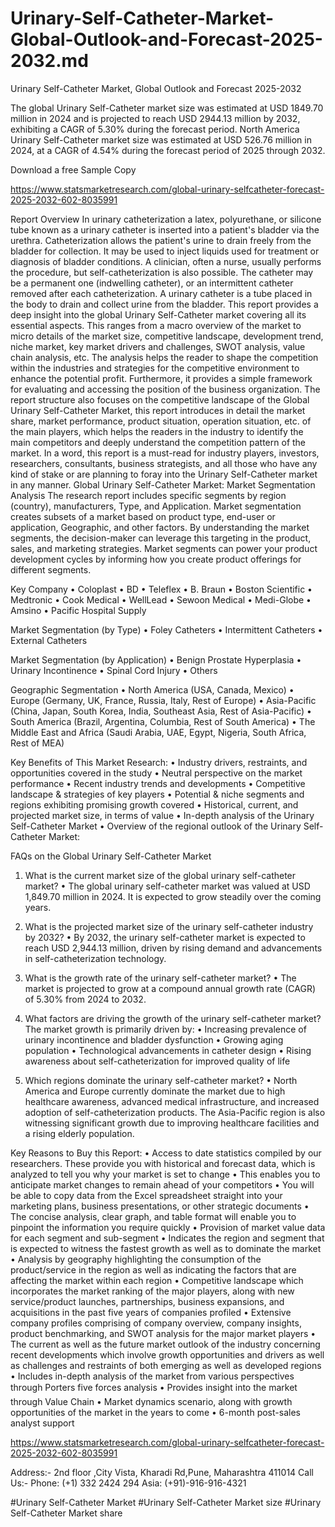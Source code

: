 # Urinary-Self-Catheter-Market-Global-Outlook-and-Forecast-2025-2032.md

Urinary Self-Catheter Market, Global Outlook and Forecast 2025-2032

The global Urinary Self-Catheter market size was estimated at USD 1849.70 million in 2024 and is projected to reach USD 2944.13 million by 2032, exhibiting a CAGR of 5.30% during the forecast period.
North America Urinary Self-Catheter market size was estimated at USD 526.76 million in 2024, at a CAGR of 4.54% during the forecast period of 2025 through 2032.

Download a free Sample Copy

https://www.statsmarketresearch.com/global-urinary-selfcatheter-forecast-2025-2032-602-8035991

Report Overview
In urinary catheterization a latex, polyurethane, or silicone tube known as a urinary catheter is inserted into a patient's bladder via the urethra. Catheterization allows the patient's urine to drain freely from the bladder for collection. It may be used to inject liquids used for treatment or diagnosis of bladder conditions. A clinician, often a nurse, usually performs the procedure, but self-catheterization is also possible. The catheter may be a permanent one (indwelling catheter), or an intermittent catheter removed after each catheterization. A urinary catheter is a tube placed in the body to drain and collect urine from the bladder.
This report provides a deep insight into the global Urinary Self-Catheter market covering all its essential aspects. This ranges from a macro overview of the market to micro details of the market size, competitive landscape, development trend, niche market, key market drivers and challenges, SWOT analysis, value chain analysis, etc.
The analysis helps the reader to shape the competition within the industries and strategies for the competitive environment to enhance the potential profit. Furthermore, it provides a simple framework for evaluating and accessing the position of the business organization. The report structure also focuses on the competitive landscape of the Global Urinary Self-Catheter Market, this report introduces in detail the market share, market performance, product situation, operation situation, etc. of the main players, which helps the readers in the industry to identify the main competitors and deeply understand the competition pattern of the market.
In a word, this report is a must-read for industry players, investors, researchers, consultants, business strategists, and all those who have any kind of stake or are planning to foray into the Urinary Self-Catheter market in any manner.
Global Urinary Self-Catheter Market: Market Segmentation Analysis
The research report includes specific segments by region (country), manufacturers, Type, and Application. Market segmentation creates subsets of a market based on product type, end-user or application, Geographic, and other factors. By understanding the market segments, the decision-maker can leverage this targeting in the product, sales, and marketing strategies. Market segments can power your product development cycles by informing how you create product offerings for different segments.

Key Company
•	Coloplast
•	BD
•	Teleflex
•	B. Braun
•	Boston Scientific
•	Medtronic
•	Cook Medical
•	WellLead
•	Sewoon Medical
•	Medi-Globe
•	Amsino
•	Pacific Hospital Supply

Market Segmentation (by Type)
•	Foley Catheters
•	Intermittent Catheters
•	External Catheters

Market Segmentation (by Application)
•	Benign Prostate Hyperplasia
•	Urinary Incontinence
•	Spinal Cord Injury
•	Others

Geographic Segmentation
•	North America (USA, Canada, Mexico)
•	Europe (Germany, UK, France, Russia, Italy, Rest of Europe)
•	Asia-Pacific (China, Japan, South Korea, India, Southeast Asia, Rest of Asia-Pacific)
•	South America (Brazil, Argentina, Columbia, Rest of South America)
•	The Middle East and Africa (Saudi Arabia, UAE, Egypt, Nigeria, South Africa, Rest of MEA)

Key Benefits of This Market Research:
•	Industry drivers, restraints, and opportunities covered in the study
•	Neutral perspective on the market performance
•	Recent industry trends and developments
•	Competitive landscape & strategies of key players
•	Potential & niche segments and regions exhibiting promising growth covered
•	Historical, current, and projected market size, in terms of value
•	In-depth analysis of the Urinary Self-Catheter Market
•	Overview of the regional outlook of the Urinary Self-Catheter Market:

FAQs on the Global Urinary Self-Catheter Market
1. What is the current market size of the global urinary self-catheter market?
•	The global urinary self-catheter market was valued at USD 1,849.70 million in 2024. It is expected to grow steadily over the coming years.

2. What is the projected market size of the urinary self-catheter industry by 2032?
•	By 2032, the urinary self-catheter market is expected to reach USD 2,944.13 million, driven by rising demand and advancements in self-catheterization technology.

3. What is the growth rate of the urinary self-catheter market?
•	The market is projected to grow at a compound annual growth rate (CAGR) of 5.30% from 2024 to 2032.

4. What factors are driving the growth of the urinary self-catheter market?
The market growth is primarily driven by:
•	Increasing prevalence of urinary incontinence and bladder dysfunction
•	Growing aging population
•	Technological advancements in catheter design
•	Rising awareness about self-catheterization for improved quality of life

5. Which regions dominate the urinary self-catheter market?
•	North America and Europe currently dominate the market due to high healthcare awareness, advanced medical infrastructure, and increased adoption of self-catheterization products. The Asia-Pacific region is also witnessing significant growth due to improving healthcare facilities and a rising elderly population.

Key Reasons to Buy this Report:
•	Access to date statistics compiled by our researchers. These provide you with historical and forecast data, which is analyzed to tell you why your market is set to change
•	This enables you to anticipate market changes to remain ahead of your competitors
•	You will be able to copy data from the Excel spreadsheet straight into your marketing plans, business presentations, or other strategic documents
•	The concise analysis, clear graph, and table format will enable you to pinpoint the information you require quickly
•	Provision of market value data for each segment and sub-segment
•	Indicates the region and segment that is expected to witness the fastest growth as well as to dominate the market
•	Analysis by geography highlighting the consumption of the product/service in the region as well as indicating the factors that are affecting the market within each region
•	Competitive landscape which incorporates the market ranking of the major players, along with new service/product launches, partnerships, business expansions, and acquisitions in the past five years of companies profiled
•	Extensive company profiles comprising of company overview, company insights, product benchmarking, and SWOT analysis for the major market players
•	The current as well as the future market outlook of the industry concerning recent developments which involve growth opportunities and drivers as well as challenges and restraints of both emerging as well as developed regions
•	Includes in-depth analysis of the market from various perspectives through Porters five forces analysis
•	Provides insight into the market through Value Chain
•	Market dynamics scenario, along with growth opportunities of the market in the years to come
•	6-month post-sales analyst support

https://www.statsmarketresearch.com/global-urinary-selfcatheter-forecast-2025-2032-602-8035991

Address:- 2nd floor ,City Vista, Kharadi Rd,Pune, Maharashtra 411014
Call Us:- Phone: (+1) 332 2424 294
Asia: (+91)-916-916-4321

#Urinary Self-Catheter Market
#Urinary Self-Catheter Market size
#Urinary Self-Catheter Market share

